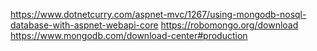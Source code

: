 https://www.dotnetcurry.com/aspnet-mvc/1267/using-mongodb-nosql-database-with-aspnet-webapi-core
https://robomongo.org/download
https://www.mongodb.com/download-center#production


